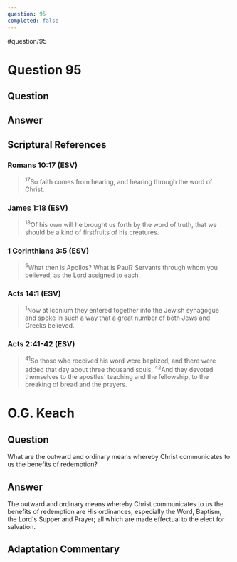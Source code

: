 ```yaml
---
question: 95
completed: false
---
```

#question/95
# Question 95

## Question


## Answer


## Scriptural References
### Romans 10:17 (ESV)
> <sup>17</sup>So faith comes from hearing, and hearing through the word of Christ.

### James 1:18 (ESV)
> <sup>18</sup>Of his own will he brought us forth by the word of truth, that we should be a kind of firstfruits of his creatures.

### 1 Corinthians 3:5 (ESV)
> <sup>5</sup>What then is Apollos? What is Paul? Servants through whom you believed, as the Lord assigned to each.

### Acts 14:1 (ESV)
> <sup>1</sup>Now at Iconium they entered together into the Jewish synagogue and spoke in such a way that a great number of both Jews and Greeks believed.

### Acts 2:41-42 (ESV)
> <sup>41</sup>So those who received his word were baptized, and there were added that day about three thousand souls.
> <sup>42</sup>And they devoted themselves to the apostles' teaching and the fellowship, to the breaking of bread and the prayers.

# O.G. Keach
## Question
What are the outward and ordinary means whereby Christ communicates to us the benefits of redemption?

## Answer
The outward and ordinary means whereby Christ communicates to us the benefits of redemption are His ordinances, especially the Word, Baptism, the Lord's Supper and Prayer; all which are made effectual to the elect for salvation.

## Adaptation Commentary
